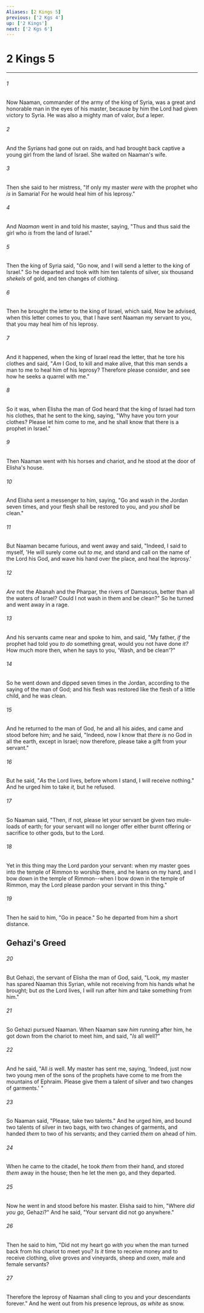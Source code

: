 ```yaml
---
Aliases: [2 Kings 5]
previous: ['2 Kgs 4']
up: ['2 Kings']
next: ['2 Kgs 6']
---
```

# 2 Kings 5

***


###### 1 
Now Naaman, commander of the army of the king of Syria, was a great and honorable man in the eyes of his master, because by him the Lord had given victory to Syria. He was also a mighty man of valor, _but_ a leper. 

###### 2 
And the Syrians had gone out on raids, and had brought back captive a young girl from the land of Israel. She waited on Naaman's wife. 

###### 3 
Then she said to her mistress, "If only my master _were_ with the prophet who _is_ in Samaria! For he would heal him of his leprosy." 

###### 4 
And _Naaman_ went in and told his master, saying, "Thus and thus said the girl who _is_ from the land of Israel." 

###### 5 
Then the king of Syria said, "Go now, and I will send a letter to the king of Israel." So he departed and took with him ten talents of silver, six thousand _shekels_ of gold, and ten changes of clothing. 

###### 6 
Then he brought the letter to the king of Israel, which said, Now be advised, when this letter comes to you, that I have sent Naaman my servant to you, that you may heal him of his leprosy. 

###### 7 
And it happened, when the king of Israel read the letter, that he tore his clothes and said, "_Am_ I God, to kill and make alive, that this man sends a man to me to heal him of his leprosy? Therefore please consider, and see how he seeks a quarrel with me." 

###### 8 
So it was, when Elisha the man of God heard that the king of Israel had torn his clothes, that he sent to the king, saying, "Why have you torn your clothes? Please let him come to me, and he shall know that there is a prophet in Israel." 

###### 9 
Then Naaman went with his horses and chariot, and he stood at the door of Elisha's house. 

###### 10 
And Elisha sent a messenger to him, saying, "Go and wash in the Jordan seven times, and your flesh shall be restored to you, and _you shall_ be clean." 

###### 11 
But Naaman became furious, and went away and said, "Indeed, I said to myself, 'He will surely come out _to me,_ and stand and call on the name of the Lord his God, and wave his hand over the place, and heal the leprosy.' 

###### 12 
_Are_ not the Abanah and the Pharpar, the rivers of Damascus, better than all the waters of Israel? Could I not wash in them and be clean?" So he turned and went away in a rage. 

###### 13 
And his servants came near and spoke to him, and said, "My father, _if_ the prophet had told you _to do_ something great, would you not have done _it?_ How much more then, when he says to you, 'Wash, and be clean'?" 

###### 14 
So he went down and dipped seven times in the Jordan, according to the saying of the man of God; and his flesh was restored like the flesh of a little child, and he was clean. 

###### 15 
And he returned to the man of God, he and all his aides, and came and stood before him; and he said, "Indeed, now I know that _there is_ no God in all the earth, except in Israel; now therefore, please take a gift from your servant." 

###### 16 
But he said, "_As_ the Lord lives, before whom I stand, I will receive nothing." And he urged him to take _it,_ but he refused. 

###### 17 
So Naaman said, "Then, if not, please let your servant be given two mule-loads of earth; for your servant will no longer offer either burnt offering or sacrifice to other gods, but to the Lord. 

###### 18 
Yet in this thing may the Lord pardon your servant: when my master goes into the temple of Rimmon to worship there, and he leans on my hand, and I bow down in the temple of Rimmon--when I bow down in the temple of Rimmon, may the Lord please pardon your servant in this thing." 

###### 19 
Then he said to him, "Go in peace." So he departed from him a short distance.

## Gehazi's Greed 

###### 20 
But Gehazi, the servant of Elisha the man of God, said, "Look, my master has spared Naaman this Syrian, while not receiving from his hands what he brought; but _as_ the Lord lives, I will run after him and take something from him." 

###### 21 
So Gehazi pursued Naaman. When Naaman saw _him_ running after him, he got down from the chariot to meet him, and said, "_Is_ all well?" 

###### 22 
And he said, "All _is_ well. My master has sent me, saying, 'Indeed, just now two young men of the sons of the prophets have come to me from the mountains of Ephraim. Please give them a talent of silver and two changes of garments.' " 

###### 23 
So Naaman said, "Please, take two talents." And he urged him, and bound two talents of silver in two bags, with two changes of garments, and handed _them_ to two of his servants; and they carried _them_ on ahead of him. 

###### 24 
When he came to the citadel, he took _them_ from their hand, and stored _them_ away in the house; then he let the men go, and they departed. 

###### 25 
Now he went in and stood before his master. Elisha said to him, "Where _did you go,_ Gehazi?" And he said, "Your servant did not go anywhere." 

###### 26 
Then he said to him, "Did not my heart go _with you_ when the man turned back from his chariot to meet you? _Is it_ time to receive money and to receive clothing, olive groves and vineyards, sheep and oxen, male and female servants? 

###### 27 
Therefore the leprosy of Naaman shall cling to you and your descendants forever." And he went out from his presence leprous, _as white_ as snow.
